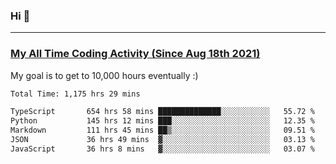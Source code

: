 ### Hi 🙂

---

### <a href="https://wakatime.com/@Eroxl">My All Time Coding Activity (Since Aug 18th 2021)</a>
My goal is to get to 10,000 hours eventually :)
<!--START_SECTION:waka-->

```txt
Total Time: 1,175 hrs 29 mins

TypeScript       654 hrs 58 mins ██████████████░░░░░░░░░░░   55.72 %
Python           145 hrs 12 mins ███░░░░░░░░░░░░░░░░░░░░░░   12.35 %
Markdown         111 hrs 45 mins ██▒░░░░░░░░░░░░░░░░░░░░░░   09.51 %
JSON             36 hrs 49 mins  ▓░░░░░░░░░░░░░░░░░░░░░░░░   03.13 %
JavaScript       36 hrs 8 mins   ▓░░░░░░░░░░░░░░░░░░░░░░░░   03.07 %
```

<!--END_SECTION:waka-->
